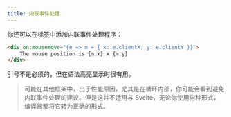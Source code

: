 ```yaml
---
title: 内联事件处理
---
```


你还可以在标签中添加内联事件处理程序：

```html
<div on:mousemove="{e => m = { x: e.clientX, y: e.clientY }}">
	The mouse position is {m.x} x {m.y}
</div>
```

引号不是必须的，但在语法高亮显示时很有用。

> 可能在其他框架中，出于性能原因，尤其是在循环内部，你可能会看到避免内联事件处理的建议。但是这并不适用与 Svelte，无论你使用何种形式，编译器都将它转为正确的形式。